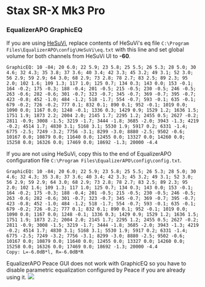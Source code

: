 # Stax SR-X Mk3 Pro
### EqualizerAPO GraphicEQ
If you are using [HeSuVi](https://sourceforge.net/projects/hesuvi/), replace contents of HeSuVi's eq file `C:\Program Files\EqualizerAPO\config\HeSuVi\eq.txt` with this line and set global volume for both channels from HeSuVi UI to **-60**.
```
GraphicEQ: 10 -84; 20 6.0; 22 5.9; 23 5.8; 25 5.5; 26 5.3; 28 5.0; 30 4.6; 32 4.3; 35 3.8; 37 3.6; 40 3.4; 42 3.3; 45 3.2; 49 3.1; 52 3.0; 56 2.9; 59 2.9; 64 3.0; 68 2.9; 73 2.8; 78 2.7; 83 2.5; 89 2.3; 95 2.0; 102 1.6; 109 1.3; 117 1.0; 125 0.7; 134 0.3; 143 0.0; 153 -0.1; 164 -0.2; 175 -0.3; 188 -0.4; 201 -0.5; 215 -0.5; 230 -0.5; 246 -0.5; 263 -0.6; 282 -0.6; 301 -0.7; 323 -0.7; 345 -0.7; 369 -0.7; 395 -0.7; 423 -0.8; 452 -1.0; 484 -1.2; 518 -1.7; 554 -0.7; 593 -0.1; 635 -0.1; 679 -0.2; 726 -0.2; 777 0.1; 832 0.1; 890 0.1; 952 -0.1; 1019 0.0; 1090 0.0; 1167 0.0; 1248 -0.1; 1336 0.3; 1429 0.9; 1529 1.2; 1636 1.5; 1751 1.9; 1873 2.2; 2004 2.0; 2145 1.7; 2295 1.2; 2455 0.5; 2627 -0.2; 2811 -0.9; 3008 -1.5; 3219 -1.7; 3444 -1.8; 3685 -2.0; 3943 -1.3; 4219 -0.2; 4514 1.7; 4830 3.1; 5168 3.1; 5530 1.9; 5917 0.2; 6331 -1.4; 6775 -2.5; 7249 -3.2; 7756 -3.1; 8299 -3.0; 8880 -2.5; 9502 -0.6; 10167 0.0; 10879 0.0; 11640 0.0; 12455 0.0; 13327 0.0; 14260 0.0; 15258 0.0; 16326 0.0; 17469 0.0; 18692 -1.3; 20000 -4.4
```
If you are not using HeSuVi, copy this to the end of EqualizerAPO configuration file `C:\Program Files\EqualizerAPO\config\config.txt`.
```
GraphicEQ: 10 -84; 20 6.0; 22 5.9; 23 5.8; 25 5.5; 26 5.3; 28 5.0; 30 4.6; 32 4.3; 35 3.8; 37 3.6; 40 3.4; 42 3.3; 45 3.2; 49 3.1; 52 3.0; 56 2.9; 59 2.9; 64 3.0; 68 2.9; 73 2.8; 78 2.7; 83 2.5; 89 2.3; 95 2.0; 102 1.6; 109 1.3; 117 1.0; 125 0.7; 134 0.3; 143 0.0; 153 -0.1; 164 -0.2; 175 -0.3; 188 -0.4; 201 -0.5; 215 -0.5; 230 -0.5; 246 -0.5; 263 -0.6; 282 -0.6; 301 -0.7; 323 -0.7; 345 -0.7; 369 -0.7; 395 -0.7; 423 -0.8; 452 -1.0; 484 -1.2; 518 -1.7; 554 -0.7; 593 -0.1; 635 -0.1; 679 -0.2; 726 -0.2; 777 0.1; 832 0.1; 890 0.1; 952 -0.1; 1019 0.0; 1090 0.0; 1167 0.0; 1248 -0.1; 1336 0.3; 1429 0.9; 1529 1.2; 1636 1.5; 1751 1.9; 1873 2.2; 2004 2.0; 2145 1.7; 2295 1.2; 2455 0.5; 2627 -0.2; 2811 -0.9; 3008 -1.5; 3219 -1.7; 3444 -1.8; 3685 -2.0; 3943 -1.3; 4219 -0.2; 4514 1.7; 4830 3.1; 5168 3.1; 5530 1.9; 5917 0.2; 6331 -1.4; 6775 -2.5; 7249 -3.2; 7756 -3.1; 8299 -3.0; 8880 -2.5; 9502 -0.6; 10167 0.0; 10879 0.0; 11640 0.0; 12455 0.0; 13327 0.0; 14260 0.0; 15258 0.0; 16326 0.0; 17469 0.0; 18692 -1.3; 20000 -4.4
Copy: L=-6.0dB*l, R=-6.0dB*R
```
EqualizerAPO Peace GUI does not work with GraphicEQ so you have to disable parametric equalization configured by Peace if you are already using it.
![](https://raw.githubusercontent.com/jaakkopasanen/AutoEq/master/results/Innerfidelity%202017/innerfidelity/onear/Stax%20SR-X%20Mk3%20Pro/Stax%20SR-X%20Mk3%20Pro.png)
